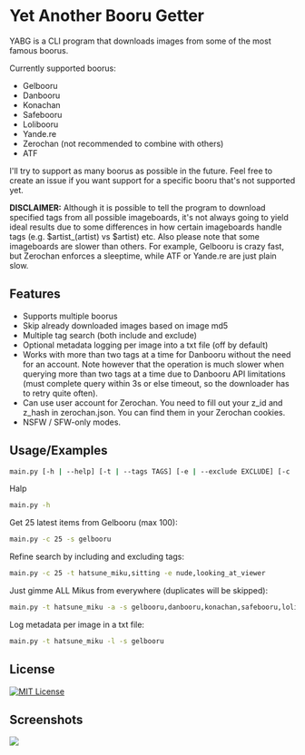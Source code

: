 # Yet Another Booru Getter

YABG is a CLI program that downloads images from some of the most famous boorus.

Currently supported boorus:

- Gelbooru
- Danbooru
- Konachan
- Safebooru
- Lolibooru
- Yande.re
- Zerochan (not recommended to combine with others)
- ATF

I'll try to support as many boorus as possible in the future. Feel free to create an issue if you want support for a
specific booru that's not supported yet.

**DISCLAIMER:** Although it is possible to tell the program to download specified tags from all possible imageboards,
it's
not always going to yield ideal results due to some differences in how certain imageboards handle tags (e.g. $artist_(artist) vs $artist) etc. Also please note that some imageboards are slower than others. For example, Gelbooru is crazy
fast, but Zerochan enforces a sleeptime, while ATF or Yande.re are just plain slow.

## Features

- Supports multiple boorus
- Skip already downloaded images based on image md5
- Multiple tag search (both include and exclude)
- Optional metadata logging per image into a txt file (off by default)
- Works with more than two tags at a time for Danbooru without the need for an account. Note however that the operation
  is much slower when querying more than two tags at a time due to Danbooru API limitations (must complete query within
  3s or else timeout, so the downloader has to retry quite often).
- Can use user account for Zerochan. You need to fill out your z_id and z_hash in zerochan.json. You can find them in
  your Zerochan cookies.
- NSFW / SFW-only modes.

## Usage/Examples

```bash
main.py [-h | --help] [-t | --tags TAGS] [-e | --exclude EXCLUDE] [-c | --count COUNT] [-l | --log] [-a | --all] [-s | --sources SOURCES]
```

Halp

```bash
main.py -h
```

Get 25 latest items from Gelbooru (max 100):

```bash
main.py -c 25 -s gelbooru
```

Refine search by including and excluding tags:

```bash
main.py -c 25 -t hatsune_miku,sitting -e nude,looking_at_viewer
```

Just gimme ALL Mikus from everywhere (duplicates will be skipped):

```bash
main.py -t hatsune_miku -a -s gelbooru,danbooru,konachan,safebooru,lolibooru,yandere,zerochan,atf
```

Log metadata per image in a txt file:

```bash
main.py -t hatsune_miku -l -s gelbooru
```

## License

[![MIT License](https://img.shields.io/badge/License-MIT-green.svg)](https://choosealicense.com/licenses/mit/)

## Screenshots

<img src="https://raw.githubusercontent.com/ConstruKction/booru_getter/master/screenshots/booru_getter.png"/>

